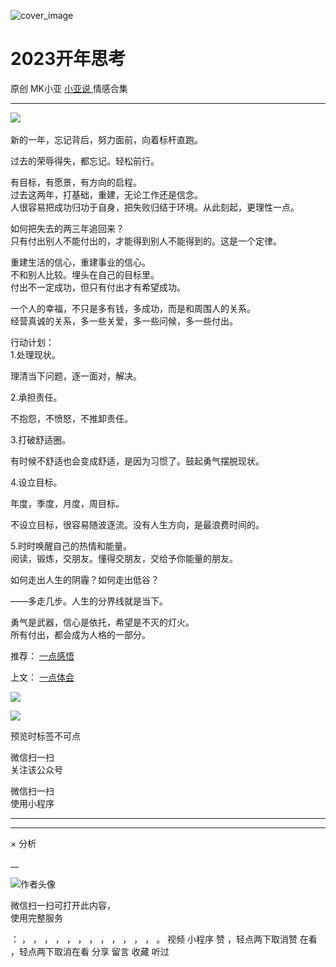 ![cover_image](http://mmbiz.qpic.cn/mmbiz_jpg/A8SKDch4cJG01oQ716JC8KicRCnTkxTTSAxfUcxTCLmJf7zT2pVjoYFsZXXzMs7IrLDkJ9LDtqIG3fJgSMgodnQ/0?wx_fmt=jpeg)

#  2023开年思考

原创  MK小亚  [ 小亚说 ](https://mp.weixin.qq.com/mp/appmsgalbum?__biz=MzUxNDAwNTk0MQ==&action=getalbum&album_id=1708248415014289409#wechat_redirect) 情感合集

__ _ _ _ _

![](https://mmbiz.qpic.cn/mmbiz_png/A8SKDch4cJG01oQ716JC8KicRCnTkxTTSyp8l0f0nNQ1eCHLULkL9bbYTb1KmoaJr1bbVN6HjGNfmdP8rfyyQVA/640?wx_fmt=png)
​

  

新的一年，忘记背后，努力面前，向着标杆直跑。

过去的荣辱得失，都忘记。轻松前行。

  
有目标，有愿景，有方向的启程。  
过去这两年，打基础，重建，无论工作还是信念。  
人很容易把成功归功于自身，把失败归结于环境。从此刻起，更理性一点。

  
如何把失去的两三年追回来？  
只有付出别人不能付出的，才能得到别人不能得到的。这是一个定律。

  
重建生活的信心，重建事业的信心。  
不和别人比较。埋头在自己的目标里。  
付出不一定成功，但只有付出才有希望成功。

  
一个人的幸福，不只是多有钱，多成功，而是和周围人的关系。  
经营真诚的关系，多一些关爱，多一些问候，多一些付出。  
  
行动计划：  
1.处理现状。

理清当下问题，逐一面对，解决。

  
2.承担责任。

不抱怨，不愤怒，不推卸责任。

  
3.打破舒适圈。

有时候不舒适也会变成舒适，是因为习惯了。鼓起勇气摆脱现状。

  
4.设立目标。

年度，季度，月度，周目标。

不设立目标，很容易随波逐流。没有人生方向，是最浪费时间的。

  
5.时时唤醒自己的热情和能量。  
阅读，锻炼，交朋友。懂得交朋友，交给予你能量的朋友。

  
如何走出人生的阴霾？如何走出低谷？

——多走几步。人生的分界线就是当下。

  
勇气是武器，信心是依托，希望是不灭的灯火。  
所有付出，都会成为人格的一部分。

  

  

  

推荐： [ 一点感悟
](https://mp.weixin.qq.com/s?__biz=MzUxNDAwNTk0MQ==&mid=2247484726&idx=1&sn=4c4c0c24c8da3cf969e2f5cd6df32d75&scene=21#wechat_redirect)  

上文： [ 一点体会
](https://mp.weixin.qq.com/s?__biz=MzUxNDAwNTk0MQ==&mid=2247484826&idx=1&sn=215209e09061c05b8b393b7d165b0f3e&scene=21#wechat_redirect)

![](https://mmbiz.qpic.cn/mmbiz_gif/b96CibCt70iaZ7Bia3Wm91cEuWhERXfCYjTia9tf7aMjVBNRETSa2NpGjCV6tyNvgCLos8LBgwEgxcwaIw8zdOsG7A/640?wx_fmt=gif)

![](https://mmbiz.qpic.cn/mmbiz_jpg/A8SKDch4cJEicCnqTxiatgGquhIicZ1wJ1Dth5YOOzoYV7U4N3HmiaO0vVAzjOpBVdtF0gnL632Fc7HqiaDmgveQDEw/640?wx_fmt=jpeg)

  

预览时标签不可点

微信扫一扫  
关注该公众号



微信扫一扫  
使用小程序

****



****



×  分析

__

![作者头像](http://mmbiz.qpic.cn/mmbiz_png/A8SKDch4cJE0KicTMyrVCx3VLqEgic5sJ1V5QeGZTibG9GLZlSCXSj5ByXNkib5PBrZVMkI41KKxgwE1K9gfypUeRg/0?wx_fmt=png)

微信扫一扫可打开此内容，  
使用完整服务

：  ，  ，  ，  ，  ，  ，  ，  ，  ，  ，  ，  ，  。  视频  小程序  赞  ，轻点两下取消赞  在看  ，轻点两下取消在看
分享  留言  收藏  听过

